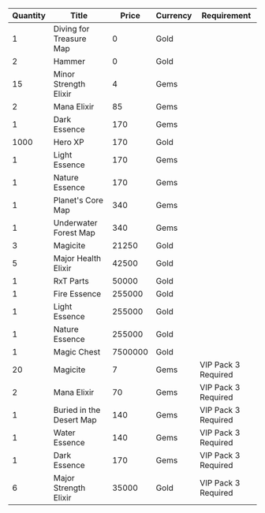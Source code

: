 | Quantity | Title | Price | Currency |  Requirement |
| -------- | ----- | ----- | -------- |  ----------- |
| 1 | Diving for Treasure Map | 0 | Gold |  |
| 2 | Hammer | 0 | Gold |  |
| 15 | Minor Strength Elixir | 4 | Gems |  |
| 2 | Mana Elixir | 85 | Gems |  |
| 1 | Dark Essence | 170 | Gems |  |
| 1000 | Hero XP | 170 | Gold |  |
| 1 | Light Essence | 170 | Gems |  |
| 1 | Nature Essence | 170 | Gems |  |
| 1 | Planet's Core Map | 340 | Gems |  |
| 1 | Underwater Forest Map | 340 | Gems |  |
| 3 | Magicite | 21250 | Gold |  |
| 5 | Major Health Elixir | 42500 | Gold |  |
| 1 | RxT Parts | 50000 | Gold |  |
| 1 | Fire Essence | 255000 | Gold |  |
| 1 | Light Essence | 255000 | Gold |  |
| 1 | Nature Essence | 255000 | Gold |  |
| 1 | Magic Chest | 7500000 | Gold |  |
| 20 | Magicite | 7 | Gems | VIP Pack 3 Required |
| 2 | Mana Elixir | 70 | Gems | VIP Pack 3 Required |
| 1 | Buried in the Desert Map | 140 | Gems | VIP Pack 3 Required |
| 1 | Water Essence | 140 | Gems | VIP Pack 3 Required |
| 1 | Dark Essence | 170 | Gems | VIP Pack 3 Required |
| 6 | Major Strength Elixir | 35000 | Gold | VIP Pack 3 Required |
